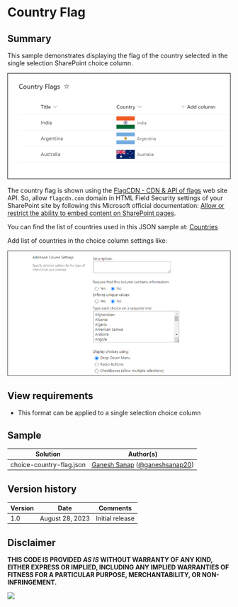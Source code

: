 # Country Flag

## Summary

This sample demonstrates displaying the flag of the country selected in the single selection SharePoint choice column.

![screenshot of the sample](./assets/screenshot.png)

The country flag is shown using the [FlagCDN - CDN & API of flags](https://flagcdn.com/) web site API. So, allow `flagcdn.com` domain in HTML Field Security settings of your SharePoint site by following this Microsoft official documentation: [Allow or restrict the ability to embed content on SharePoint pages](https://support.microsoft.com/en-us/office/allow-or-restrict-the-ability-to-embed-content-on-sharepoint-pages-e7baf83f-09d0-4bd1-9058-4aa483ee137b).

You can find the list of countries used in this JSON sample at: [Countries](./assets/countries.xlsx)

Add list of countries in the choice column settings like:

![screenshot of the edit column](./assets/edit-column.png)

## View requirements

- This format can be applied to a single selection choice column

## Sample

Solution|Author(s)
--------|---------
choice-country-flag.json | [Ganesh Sanap](https://github.com/ganesh-sanap) ([@ganeshsanap20](https://twitter.com/ganeshsanap20))

## Version history

Version |Date          |Comments
--------|--------------|--------
1.0     |August 28, 2023 |Initial release

## Disclaimer
**THIS CODE IS PROVIDED *AS IS* WITHOUT WARRANTY OF ANY KIND, EITHER EXPRESS OR IMPLIED, INCLUDING ANY IMPLIED WARRANTIES OF FITNESS FOR A PARTICULAR PURPOSE, MERCHANTABILITY, OR NON-INFRINGEMENT.**

<img src="https://pnptelemetry.azurewebsites.net/list-formatting/column-samples/choice-country-flag" />